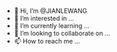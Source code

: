 - 👋 Hi, I’m @JIANLEWANG
- 👀 I’m interested in ...
- 🌱 I’m currently learning ...
- 💞️ I’m looking to collaborate on ...
- 📫 How to reach me ...

<!---
JIANLEWANG/JIANLEWANG is a ✨ special ✨ repository because its `README.md` (this file) appears on your GitHub profile.
You can click the Preview link to take a look at your changes.
--->

